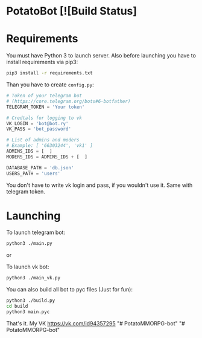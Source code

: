 # PotatoBot [![Build Status] 

# Requirements
You must have Python 3 to launch server. Also before launching you have to install requirements via pip3:
```Bash
pip3 install -r requirements.txt
```

Than you have to create `config.py`:

```Python
# Token of your telegram bot
# (https://core.telegram.org/bots#6-botfather)
TELEGRAM_TOKEN = 'Your token'

# Credtals for logging to vk
VK_LOGIN = 'bot@bot.ry'
VK_PASS = 'bot_password'

# List of admins and moders
# Example: [ '66303244', 'vk1' ]
ADMINS_IDS = [  ]
MODERS_IDS = ADMINS_IDS + [  ]

DATABASE_PATH = 'db.json'
USERS_PATH = 'users'
```

You don't have to write vk login and pass, if you wouldn't use it. Same with telegram token.

# Launching

To launch telegram bot:
```Bash
python3 ./main.py
```

or

To launch vk bot:
```Bash
python3 ./main_vk.py
```

You can also build all bot to pyc files (Just for fun):
```Bash
python3 ./build.py
cd build
python3 main.pyc
```

That's it.
My VK https://vk.com/id94357295
"# PotatoMMORPG-bot" 
"# PotatoMMORPG-bot" 
